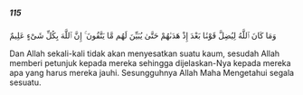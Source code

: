 ##### 115

<span class="ayah">وَمَا كَانَ ٱللَّهُ لِيُضِلَّ قَوْمًۢا بَعْدَ إِذْ هَدَىٰهُمْ حَتَّىٰ يُبَيِّنَ لَهُم مَّا يَتَّقُونَ ۚ إِنَّ ٱللَّهَ بِكُلِّ شَىْءٍ عَلِيمٌ</span>

<span class="ayah_translation">Dan Allah sekali-kali tidak akan menyesatkan suatu kaum, sesudah Allah memberi petunjuk kepada mereka sehingga dijelaskan-Nya kepada mereka apa yang harus mereka jauhi. Sesungguhnya Allah Maha Mengetahui segala sesuatu.</span>
